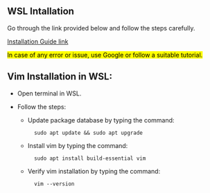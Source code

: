 ## WSL Intallation

Go through the link provided below and follow the steps carefully. 


[Installation Guide link](https://learn.microsoft.com/en-us/windows/wsl/install)

<mark>In case of any error or issue, use Google or follow a suitable tutorial.</mark>

## Vim Installation in WSL: 

 * Open terminal in WSL.
 * Follow the steps:

    * Update package database by typing the command:

            sudo apt update && sudo apt upgrade
    
    * Install vim by typing the command:

            sudo apt install build-essential vim

    * Verify vim installation by typing the command:

            vim --version








